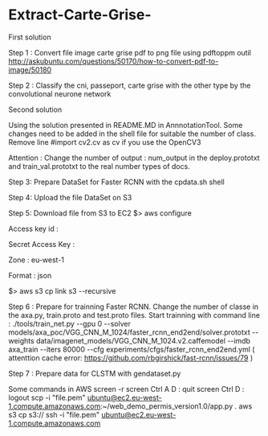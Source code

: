 # Extract-Carte-Grise-

First solution

Step 1 : Convert file image carte grise pdf to png file using pdftoppm outil
http://askubuntu.com/questions/50170/how-to-convert-pdf-to-image/50180

Step 2 : Classify the cni, passeport, carte grise with the other type by the convolutional neurone network

Second solution 

Using the solution presented in README.MD in AnnnotationTool. Some changes need to be added in the shell file for suitable the number of class. Remove line #import cv2.cv as cv if you use the OpenCV3

Attention : Change the number of output : num_output in the deploy.prototxt and train_val.prototxt to the real number types of docs.

Step 3: Prepare DataSet for Faster RCNN with the cpdata.sh shell

Step 4: Upload the file DataSet on S3

Step 5: Download file from S3 to EC2
$> aws configure

 

Access key id : <acces key>

Secret Access Key : <secret access key>

Zone : eu-west-1

Format : json

$> aws s3 cp link s3 --recursive

Step 6 : Prepare for trainning Faster RCNN.
Change the number of classe in the axa.py, train.proto and test.proto files.
Start trainning with command line :
./tools/train_net.py --gpu 0 --solver models/axa_poc/VGG_CNN_M_1024/faster_rcnn_end2end/solver.prototxt --weights data/imagenet_models/VGG_CNN_M_1024.v2.caffemodel --imdb axa_train --iters 80000 --cfg experiments/cfgs/faster_rcnn_end2end.yml
( attenttion cache error: https://github.com/rbgirshick/fast-rcnn/issues/79 )

Step 7 : Prepare data for CLSTM with gendataset.py

Some commands in AWS
screen -r
screen
Ctrl A D : quit screen
Ctrl D : logout
scp -i "file.pem" ubuntu@ec2.eu-west-1.compute.amazonaws.com:~/web_demo_permis_version1.0/app.py .
aws s3 cp s3://
ssh -i "file.pem" ubuntu@ec2.eu-west-1.compute.amazonaws.com
